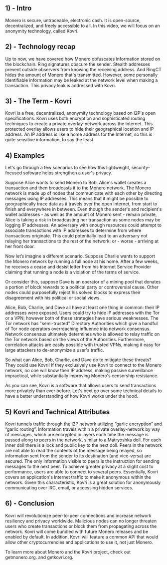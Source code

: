 ## 1) - Intro

Monero is secure, untraceable, electronic cash. It is open-source, decentralized, and freely accessible to all. In this video, we will focus on an anonymity technology, called Kovri.

## 2) - Technology recap

Up to now, we have covered how Monero obfuscates information stored on the blockchain.
Ring signatures obscure the sender.
Stealth addresses prevent outside observers from knowing the receiving address.
And RingCT hides the amount of Monero that's transmitted.
However, some personally identifiable information may be leaked at the network level when making a transaction.
This privacy leak is addressed with Kovri.

## 3) - The Term - Kovri

Kovri is a free, decentralized, anonymity technology based on I2P's open specifications.
Kovri uses both encryption and sophisticated routing techniques to create a private overlay-network across the Internet.
This protected overlay allows users to hide their geographical location and IP address.
An IP address is like a home address for the Internet, so this is quite sensitive information, to say the least.

## 4) Examples

Let's go through a few scenarios to see how this lightweight, security-focused software helps strengthen a user's privacy.

Suppose Alice wants to send Monero to Bob.
Alice's wallet creates a transaction and then broadcasts it to the Monero network.
The Monero network is made up of nodes that communicate with each other by directing messages using IP addresses.
This means that it might be possible to geographically trace data as it travels over the open Internet, from start to finish and everywhere in between.
Even though the sender's and recipient's wallet addresses - as well as the amount of Monero sent - remain private, Alice is taking a risk in broadcasting her transaction as some nodes may be logging IP addresses.
An adversary with enough resources could attempt to associate transactions with IP addresses to determine from where transactions originate.
This could potentially lead to an adversary not relaying her transactions to the rest of the network; or - worse - arriving at her front door.

Now let’s imagine a different scenario.
Suppose Charlie wants to support the Monero network by running a full node at his home.
After a few weeks, he receives a cease and desist letter from his Internet Service Provider claiming that running a node is a violation of the terms of service.

Or consider this, suppose Dave is an operator of a mining pool that donates a portion of block rewards to a political party or controversial cause.
Other nodes could purposefully reject his solved blocks to express their disagreement with his political or social views.

Alice, Bob, Charlie, and Dave all have at least one thing in common: their IP addresses were exposed.
Users could try to hide IP addresses with the Tor or a VPN; however both of these strategies have serious weaknesses.
The Tor network has "semi-trusted" Directory Authorities which give a handful of Tor node operators overreaching influence into network consensus.
Network consensus ultimately determines who is allowed to relay traffic on the Tor network based on the views of the Authorities.
Furthermore, correlation attacks are easily possible with trusted VPNs, making it easy for large attackers to de-anonymize a user's traffic.

So what can Alice, Bob, Charlie, and Dave do to mitigate these threats? They could use Kovri!
If they exclusively use Kovri to connect to the Monero network, no one will know their IP address, making passive surveillance impractical, while substantially improving Monero's censorship resistance.

As you can see, Kovri is a software that allows users to send transactions more privately than ever before.
Let's next go over some technical details to have a better understanding of how Kovri works under the hood. 

## 5) Kovri and Technical Attributes

Kovri tunnels traffic through the I2P network utilizing “garlic encryption” and “garlic routing”.
Information travels within a private overlay-network by way of messages, which are encrypted in layers each time the message is passed along to peers in the network, similar to a Matryoshka doll.
For each inner doll there is a lock and public key to the next doll.
Peers in the network are not able to read the contents of the message being relayed, so information sent from the sender to its destination (and vice-versa) are secured.
The only information visible to peers is the instruction for sending messages to the next peer.
To achieve greater privacy at a slight cost to performance, users are able to connect to several peers.
Essentially, Kovri covers an application's Internet traffic to make it anonymous within the network.
Given this characteristic, Kovri is a great solution for anonymously communicating over IRC, email, or accessing hidden services.

## 6) - Conclusion

Kovri will revolutionize peer-to-peer connections and increase network resiliency and privacy worldwide.
Malicious nodes can no longer threaten users who create transactions or block them from propagating across the network.
Kovri will come bundled with future Monero releases and be enabled by default.
In addition, Kovri will feature a common API that would allow other cryptocurrencies and applications to use it, not just Monero.

To learn more about Monero and the Kovri project, check out getmonero.org. and getkovri.org.
